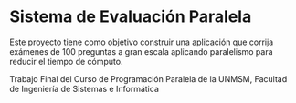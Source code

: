 # Sistema de Evaluación Paralela

Este proyecto tiene como objetivo construir una aplicación que corrija exámenes de 100 preguntas a gran escala aplicando paralelismo para reducir el tiempo de cómputo.

Trabajo Final del Curso de Programación Paralela de la UNMSM, Facultad de Ingeniería de Sistemas e Informática 